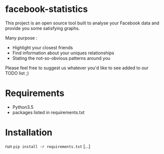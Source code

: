 # facebook-statistics

This project is an open source tool built to analyse your Facebook data
and provide you some satisfying graphs.

Many purpose :

* Highlight your closest friends
* Find information about your uniques relationships
* Stating the not-so-obvious patterns around you

Please feel free to suggest us whatever you'd like to see added to
our TODO list ;)

# Requirements

* Python3.5
* packages listed in requirements.txt

# Installation

run `pip install -r requirements.txt`
[...]